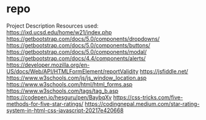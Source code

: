 repo
====

Project Description
Resources used: 
https://ixd.ucsd.edu/home/w21/index.php
https://getbootstrap.com/docs/5.0/components/dropdowns/
https://getbootstrap.com/docs/5.0/components/buttons/
https://getbootstrap.com/docs/5.0/components/modal/
https://getbootstrap.com/docs/4.4/components/alerts/
https://developer.mozilla.org/en-US/docs/Web/API/HTMLFormElement/reportValidity
https://jsfiddle.net/
https://www.w3schools.com/js/js_window_location.asp
https://www.w3schools.com/html/html_forms.asp
https://www.w3schools.com/tags/tag_b.asp
https://codepen.io/hesguru/pen/BaybqXv
https://css-tricks.com/five-methods-for-five-star-ratings/
https://codingnepal.medium.com/star-rating-system-in-html-css-javascript-20217e420668
